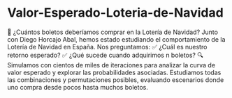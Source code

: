 # Valor-Esperado-Loteria-de-Navidad

🎉 ¿Cuántos boletos deberíamos comprar en la Lotería de Navidad? 
Junto con Diego Horcajo Abal, hemos estado estudiando el comportamiento de la Lotería de Navidad en España. Nos preguntamos:
✅ ¿Cuál es nuestro retorno esperado?
✅ ¿Qué sucede cuando adquirimos n boletos?
🔍 Simulamos con cientos de miles de iteraciones para analizar la curva de valor esperado y explorar las probabilidades asociadas. Estudiamos todas las combinaciones y permutaciones posibles, evaluando escenarios donde uno compra desde pocos hasta muchos boletos.
